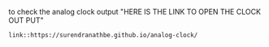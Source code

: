 to check the analog clock output  "HERE IS THE  LINK TO OPEN THE CLOCK OUT PUT"

    link::https://surendranathbe.github.io/analog-clock/
